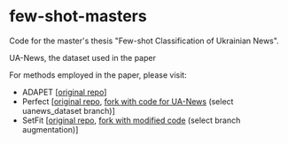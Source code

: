 # few-shot-masters

Code for the master's thesis "Few-shot Classification of Ukrainian News".

UA-News, the dataset used in the paper

For methods employed in the paper, please visit:
- ADAPET [[original repo](https://github.com/rrmenon10/ADAPET)]
- Perfect [[original repo](https://github.com/facebookresearch/perfect), [fork with code for UA-News](https://github.com/ysapolovych/perfect) (select uanews_dataset branch)]
- SetFit [[original repo](https://github.com/huggingface/setfit), [fork with modified code](https://github.com/ysapolovych/setfit) (select branch augmentation)]
